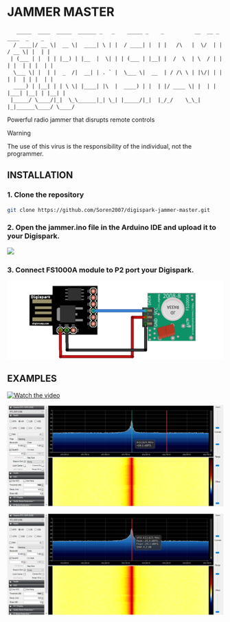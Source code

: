 # JAMMER MASTER

```
   _____  ____  _____  ______ _   _    _____ _    _          __  __ _      ____  _    _ 
  / ____|/ __ \|  __ \|  ____| \ | |  / ____| |  | |   /\   |  \/  | |    / __ \| |  | |
 | (___ | |  | | |__) | |__  |  \| | | (___ | |__| |  /  \  | \  / | |   | |  | | |  | |
  \___ \| |  | |  _  /|  __| | . ` |  \___ \|  __  | / /\ \ | |\/| | |   | |  | | |  | |
  ____) | |__| | | \ \| |____| |\  |  ____) | |  | |/ ____ \| |  | | |___| |__| | |__| |
 |_____/ \____/|_|  \_\______|_| \_| |_____/|_|  |_/_/    \_\_|  |_|______\____/ \____/ 
```

Powerful radio jammer that disrupts remote controls

> [!WARNING]
> The use of this virus is the responsibility of the individual, not the programmer.



## INSTALLATION

### 1. Clone the repository

```bash
git clone https://github.com/Soren2007/digispark-jammer-master.git
```

### 2. Open the jammer.ino file in the Arduino IDE and upload it to your Digispark.

![](https://github.com/Soren2007/digispark-rat-installer/blob/master/upload_code.gif)

### 3. Connect FS1000A module to P2 port your Digispark.

![alt text](https://github.com/soren2007/digispark-jammer-master/blob/master/circuit.png?raw=true)

## EXAMPLES

[![Watch the video](https://github.com/Soren2007/digispark-rat-installer/blob/master/image.jpg)](https://darsmanco.ir/media/images/temp/Example.mp4)

![alt text](https://github.com/soren2007/digispark-jammer-master/blob/master/JAMMER-1.png?raw=true)

![alt text](https://github.com/soren2007/digispark-jammer-master/blob/master/JAMMER-best-settings.png?raw=true)

